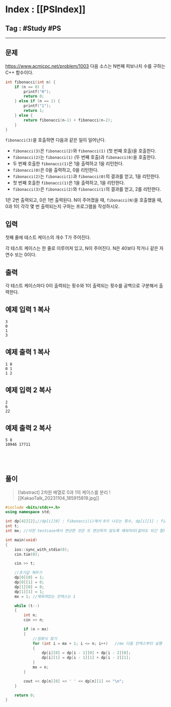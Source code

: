 # Index : [[PSIndex]]
## Tag : #Study #PS
---

## 문제
https://www.acmicpc.net/problem/1003
다음 소스는 N번째 피보나치 수를 구하는 C++ 함수이다.

```cpp
int fibonacci(int n) {
    if (n == 0) {
        printf("0");
        return 0;
    } else if (n == 1) {
        printf("1");
        return 1;
    } else {
        return fibonacci(n‐1) + fibonacci(n‐2);
    }
}
```

`fibonacci(3)`을 호출하면 다음과 같은 일이 일어난다.

- `fibonacci(3)`은 `fibonacci(2)`와 `fibonacci(1)` (첫 번째 호출)을 호출한다.
- `fibonacci(2)`는 `fibonacci(1)` (두 번째 호출)과 `fibonacci(0)`을 호출한다.
- 두 번째 호출한 `fibonacci(1)`은 1을 출력하고 1을 리턴한다.
- `fibonacci(0)`은 0을 출력하고, 0을 리턴한다.
- `fibonacci(2)`는 `fibonacci(1)`과 `fibonacci(0)`의 결과를 얻고, 1을 리턴한다.
- 첫 번째 호출한 `fibonacci(1)`은 1을 출력하고, 1을 리턴한다.
- `fibonacci(3)`은 `fibonacci(2)`와 `fibonacci(1)`의 결과를 얻고, 2를 리턴한다.

1은 2번 출력되고, 0은 1번 출력된다. N이 주어졌을 때, `fibonacci(N)`을 호출했을 때, 0과 1이 각각 몇 번 출력되는지 구하는 프로그램을 작성하시오.

## 입력

첫째 줄에 테스트 케이스의 개수 T가 주어진다.

각 테스트 케이스는 한 줄로 이루어져 있고, N이 주어진다. N은 40보다 작거나 같은 자연수 또는 0이다.

## 출력

각 테스트 케이스마다 0이 출력되는 횟수와 1이 출력되는 횟수를 공백으로 구분해서 출력한다.

## 예제 입력 1 복사

```
3
0
1
3
```

## 예제 출력 1 복사

```
1 0
0 1
1 2
```

## 예제 입력 2 복사

```
2
6
22
```

## 예제 출력 2 복사

```
5 8
10946 17711
```
   
---
## 풀이
> [!abstract] 2차원 배열로 0과 1의 케이스를 분리
> ![[KakaoTalk_20231104_185915819.jpg]]
```cpp
#include <bits/stdc++.h>
using namespace std;

int dp[42][2];//dp[i][0] : fibonacci(i)에서 0이 나오는 횟수, dp[i][1] : fibonacci(i)에서 1이 나오는 횟수
int t;
int mx; //이전 testcase에서 연산한 것은 또 연산하지 않도록 예외처리(없어도 되긴 함)

int main(void) 
{
    ios::sync_with_stdio(0);
    cin.tie(0);

    cin >> t;

    //초기값 채우기
    dp[0][0] = 1;
    dp[0][1] = 0;
    dp[1][0] = 0;
    dp[1][1] = 1;
    mx = 1; //채워져있는 인덱스는 1

    while (t--)
    {
        int n;
        cin >> n;

        if (n > mx)
        {
            //점화식 찾기
            for (int i = mx + 1; i <= n; i++)   //mx 다음 인덱스부터 실행
            {
                dp[i][0] = dp[i - 1][0] + dp[i - 2][0];
                dp[i][1] = dp[i - 1][1] + dp[i - 2][1];
            }
			mx = n;
		}

        cout << dp[n][0] << ' ' << dp[n][1] << "\n";
    }

    return 0;
}
```